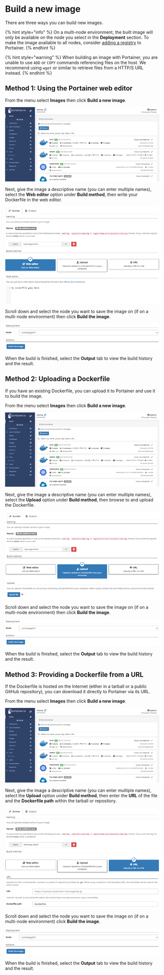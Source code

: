 # Build a new image

There are three ways you can build new images.

{% hint style="info" %}
On a multi-node environment, the built image will only be available on the node you select in the **Deployment** section. To make the image available to all nodes, consider [adding a registry](../../../admin/registries/add/) to Portainer.
{% endhint %}

{% hint style="warning" %}
When building an image with Portainer, you are unable to use `ADD` or `COPY` commands referencing files on the host. We recommend using `wget` or similar to retrieve files from a HTTP/S URL instead.
{% endhint %}

## Method 1: Using the Portainer web editor

From the menu select **Images** then click **Build a new image**.

![](../../../.gitbook/assets/2.9-images-build-1.gif)

Next, give the image a descriptive name (you can enter multiple names), select the **Web editor** option under **Build method**, then write your Dockerfile in the web editor.

![](../../../.gitbook/assets/images-build-2.png)

Scroll down and select the node you want to save the image on (if on a multi-node environment) then click **Build the image**.

![](../../../.gitbook/assets/images-build-3.png)

When the build is finished, select the **Output** tab to view the build history and the result.

## Method 2: Uploading a Dockerfile

If you have an existing Dockerfile, you can upload it to Portainer and use it to build the image.

From the menu select **Images** then click **Build a new image**.

![](../../../.gitbook/assets/2.9-images-build-1.gif)

Next, give the image a descriptive name (you can enter multiple names), select the **Upload** option under **Build method**, then browse to and upload the Dockerfile.

![](../../../.gitbook/assets/images-build-4.png)

Scroll down and select the node you want to save the image on (if on a multi-node environment) then click **Build the image**.

![](../../../.gitbook/assets/images-build-3.png)

When the build is finished, select the **Output** tab to view the build history and the result.

## Method 3: Providing a Dockerfile from a URL

If the Dockerfile is hosted on the Internet (either in a tarball or a public GitHub repository), you can download it directly to Portainer via its URL.

From the menu select **Images** then click **Build a new image**.

![](../../../.gitbook/assets/2.9-images-build-1.gif)

Next, give the image a descriptive name (you can enter multiple names), select the **Upload** option under **Build method**, then enter the **URL** of the file and the **Dockerfile path** within the tarball or repository.

![](../../../.gitbook/assets/images-build-5.png)

Scroll down and select the node you want to save the image on (if on a multi-node environment) click **Build the image**.

![](../../../.gitbook/assets/images-build-3.png)

When the build is finished, select the **Output** tab to view the build history and the result.

